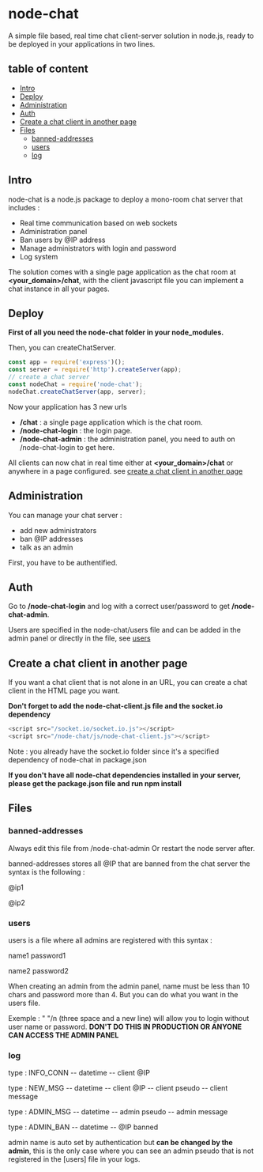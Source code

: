 # node-chat

A simple file based, real time chat client-server solution in node.js, ready to be deployed in your applications in two lines.

## table of content
* [Intro](#intro)
* [Deploy](#deploy)
* [Administration](#administration)
* [Auth](#auth)
* [Create a chat client in another page](#create-a-chat-client-in-another-page)
* [Files](#files)
	* [banned-addresses](#banned-addresses)
	* [users](#users)
	* [log](#log)

## Intro

node-chat is a node.js package to deploy a mono-room chat server that includes :

* Real time communication based on web sockets
* Administration panel
* Ban users by @IP address
* Manage administrators with login and password
* Log system

The solution comes with a single page application as the chat room at **<your_domain>/chat**, with the client javascript file you can implement a chat instance in all your pages.

## Deploy

**First of all you need the node-chat folder in your node_modules.**

Then, you can createChatServer.

```javascript
const app = require('express')();
const server = require('http').createServer(app);
// create a chat server
const nodeChat = require('node-chat');
nodeChat.createChatServer(app, server);
```
Now your application has 3 new urls
* **/chat** : a single page application which is the chat room.
* **/node-chat-login** : the login page.
* **/node-chat-admin** : the administration panel, you need to auth on /node-chat-login to get here.

All clients can now chat in real time either at **<your_domain>/chat** or anywhere in a page configured. see [create a chat client in another page](#configclient)

## Administration

You can manage your chat server :
* add new administrators
* ban @IP addresses
* talk as an admin

First, you have to be authentified.

## Auth

Go to **/node-chat-login** and log with a correct user/password to get **/node-chat-admin**.

Users are specified in the node-chat/users file and can be added in the admin panel or directly in the file, see [users](#users)

## Create a chat client in another page

If you want a chat client that is not alone in an URL, you can create a chat client in the HTML page you want.

**Don't forget to add the node-chat-client.js file and the socket.io dependency**
```javascript
<script src="/socket.io/socket.io.js"></script>
<script src="/node-chat/js/node-chat-client.js"></script>
```
Note : you already have the socket.io folder since it's a specified dependency of node-chat in package.json

**If you don't have all node-chat dependencies installed in your server, please get the package.json file and run npm install**

## Files

### banned-addresses

Always edit this file from /node-chat-admin
Or restart the node server after. 

banned-addresses stores all @IP that are banned from the chat server
the syntax is the following :

@ip1

@ip2

### users
	
users is a file where all admins are registered with this syntax :

name1 password1

name2 password2

When creating an admin from the admin panel, name must be less than 10 chars and password more than 4.
But you can do what you want in the users file.

Exemple : "   "/n (three space and a new line) will allow you to login without user name or password. **DON'T DO THIS IN PRODUCTION OR ANYONE CAN ACCESS THE ADMIN PANEL**

### log

type :	INFO_CONN -- datetime -- client @IP

type :	NEW_MSG -- datetime -- client @IP -- client pseudo -- client message

type :	ADMIN_MSG -- datetime -- admin pseudo -- admin message

type :	ADMIN_BAN -- datetime -- @IP banned

admin name is auto set by authentication but **can be changed by the admin**, 
this is the only case where you can see an admin pseudo that is not registered
in the [users] file in your logs.
